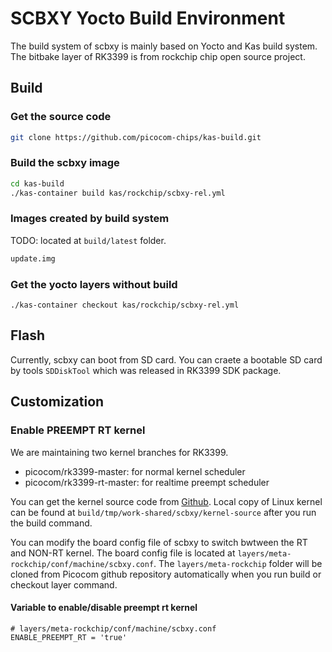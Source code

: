 # SCBXY Yocto Build Environment
The build system of scbxy is mainly based on Yocto and Kas build system. The bitbake layer of RK3399 is from rockchip chip open source project.
## Build
### Get the source code
```bash
git clone https://github.com/picocom-chips/kas-build.git
```
### Build the scbxy image
```bash
cd kas-build
./kas-container build kas/rockchip/scbxy-rel.yml
```
### Images created by build system
TODO: located at `build/latest` folder.
```bash
update.img
```
### Get the yocto layers without build
```
./kas-container checkout kas/rockchip/scbxy-rel.yml
```
## Flash
Currently, scbxy can boot from SD card. You can craete a bootable SD card by tools `SDDiskTool` which was released in RK3399 SDK package.

## Customization
### Enable PREEMPT RT kernel
We are maintaining two kernel branches for RK3399.
- picocom/rk3399-master: for normal kernel scheduler
- picocom/rk3399-rt-master: for realtime preempt scheduler

You can get the kernel source code from [Github](https://github.com/picocom-chips/linux). Local copy of Linux kernel can be found at `build/tmp/work-shared/scbxy/kernel-source` after you run the build command.

You can modify the board config file of scbxy to switch bwtween the RT and NON-RT kernel. The board config file is located at `layers/meta-rockchip/conf/machine/scbxy.conf`. The `layers/meta-rockchip` folder will be cloned from Picocom github repository automatically when you run build or checkout layer command.

#### Variable to enable/disable preempt rt kernel
```
# layers/meta-rockchip/conf/machine/scbxy.conf
ENABLE_PREEMPT_RT = 'true'
```
